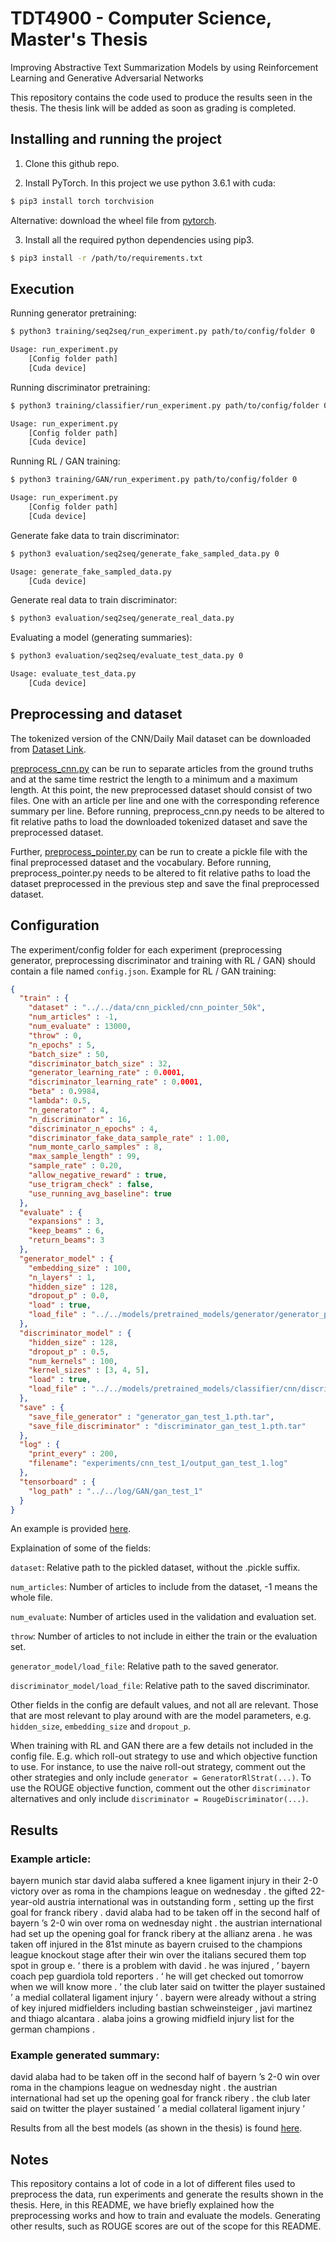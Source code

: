 # TDT4900 - Computer Science, Master's Thesis
Improving Abstractive Text Summarization Models by using Reinforcement Learning and Generative Adversarial Networks

This repository contains the code used to produce the results seen in the thesis. The thesis link will be added as soon as grading is completed.

## Installing and running the project

1. Clone this github repo.

2. Install PyTorch. In this project we use python 3.6.1 with cuda:

```sh
$ pip3 install torch torchvision
```
Alternative: download the wheel file from [pytorch](http://pytorch.org).

3. Install all the required python dependencies using pip3.

```sh
$ pip3 install -r /path/to/requirements.txt
```

## Execution

Running generator pretraining:
```sh
$ python3 training/seq2seq/run_experiment.py path/to/config/folder 0
```

```sh
Usage: run_experiment.py
 	[Config folder path]
	[Cuda device]
```

Running discriminator pretraining:
```sh
$ python3 training/classifier/run_experiment.py path/to/config/folder 0
```

```sh
Usage: run_experiment.py
 	[Config folder path]
	[Cuda device]
```

Running RL / GAN training:
```sh
$ python3 training/GAN/run_experiment.py path/to/config/folder 0
```

```sh
Usage: run_experiment.py
 	[Config folder path]
	[Cuda device]
```

Generate fake data to train discriminator:
```sh
$ python3 evaluation/seq2seq/generate_fake_sampled_data.py 0
```

```sh
Usage: generate_fake_sampled_data.py
	[Cuda device]
```

Generate real data to train discriminator:
```sh
$ python3 evaluation/seq2seq/generate_real_data.py
```

Evaluating a model (generating summaries):
```sh
$ python3 evaluation/seq2seq/evaluate_test_data.py 0
```

```sh
Usage: evaluate_test_data.py
	[Cuda device]
```

## Preprocessing and dataset

The tokenized version of the CNN/Daily Mail dataset can be downloaded from [Dataset Link](https://github.com/JafferWilson/Process-Data-of-CNN-DailyMail).

[preprocess_cnn.py](preprocess/preprocess_cnn.py) can be run to separate articles from the ground truths and at the same time restrict the length to a minimum and a maximum length. At this point, the new preprocessed dataset should consist of two files. One with an article per line and one with the corresponding reference summary per line.  Before running, preprocess_cnn.py needs to be altered to fit relative paths to load the downloaded tokenized dataset and save the preprocessed dataset.

Further, [preprocess_pointer.py](preprocess/preprocess_pointer.py) can be run to create a pickle file with the final preprocessed dataset and the vocabulary.  Before running, preprocess_pointer.py needs to be altered to fit relative paths to load the dataset preprocessed in the previous step and save the final preprocessed dataset.

## Configuration

The experiment/config folder for each experiment (preprocessing generator, preprocessing discriminator and training with RL / GAN) should contain a file named `config.json`. Example for RL / GAN training:

```json
{
  "train" : {
    "dataset" : "../../data/cnn_pickled/cnn_pointer_50k",
    "num_articles" : -1,
    "num_evaluate" : 13000,
    "throw" : 0,
    "n_epochs" : 5,
    "batch_size" : 50,
    "discriminator_batch_size" : 32,
    "generator_learning_rate" : 0.0001,
    "discriminator_learning_rate" : 0.0001,
    "beta" : 0.9984,
    "lambda": 0.5,
    "n_generator" : 4,
    "n_discriminator" : 16,
    "discriminator_n_epochs" : 4,
    "discriminator_fake_data_sample_rate" : 1.00,
    "num_monte_carlo_samples" : 8,
    "max_sample_length" : 99,
    "sample_rate" : 0.20,
    "allow_negative_reward" : true,
    "use_trigram_check" : false,
    "use_running_avg_baseline": true
  },
  "evaluate" : {
    "expansions" : 3,
    "keep_beams" : 6,
    "return_beams": 3
  },
  "generator_model" : {
    "embedding_size" : 100,
    "n_layers" : 1,
    "hidden_size" : 128,
    "dropout_p" : 0.0,
    "load" : true,
    "load_file" : "../../models/pretrained_models/generator/generator_pretrained_epoch13.pth.tar"
  },
  "discriminator_model" : {
    "hidden_size" : 128,
    "dropout_p" : 0.5,
    "num_kernels" : 100,
    "kernel_sizes" : [3, 4, 5],
    "load" : true,
    "load_file" : "../../models/pretrained_models/classifier/cnn/discriminator_pretrained_epoch50.pth.tar"
  },
  "save" : {
    "save_file_generator" : "generator_gan_test_1.pth.tar",
    "save_file_discriminator" : "discriminator_gan_test_1.pth.tar"
  },
  "log" : {
    "print_every" : 200,
    "filename": "experiments/cnn_test_1/output_gan_test_1.log"
  },
  "tensorboard" : {
    "log_path" : "../../log/GAN/gan_test_1"
  }
}

```

An example is provided [here](training/GAN/experiments/cnn_test_1/config.json).

Explaination of some of the fields:

`dataset`: Relative path to the pickled dataset, without the .pickle suffix.

`num_articles`: Number of articles to include from the dataset, -1 means the whole file.

`num_evaluate`: Number of articles used in the validation and evaluation set.

`throw`: Number of articles to not include in either the train or the evaluation set.

`generator_model/load_file`: Relative path to the saved generator.

`discriminator_model/load_file`: Relative path to the saved discriminator.

Other fields in the config are default values, and not all are relevant. Those that are most relevant to play around with are the model parameters, e.g. `hidden_size`, `embedding_size` and `dropout_p`.


When training with RL and GAN there are a few details not included in the config file. E.g. which roll-out strategy to use and which objective function to use. For instance, to use the naive roll-out strategy, comment out the other strategies and only include `generator = GeneratorRlStrat(...)`. To use the ROUGE objective function, comment out the other `discriminator` alternatives and only include `discriminator = RougeDiscriminator(...)`.


## Results

### Example article:

bayern munich star david alaba suffered a knee ligament injury in their 2-0 victory over as roma in the champions league on wednesday . the gifted 22-year-old austria international was in outstanding form , setting up the first goal for franck ribery . david alaba had to be taken off in the second half of bayern ’s 2-0 win over roma on wednesday night . the austrian international had set up the opening goal for franck ribery at the allianz arena . he was taken off injured in the 81st minute as bayern cruised to the champions league knockout stage after their win over the italians secured them top spot in group e. ‘ there is a problem with david . he was injured , ’ bayern coach pep guardiola told reporters . ‘ he will get checked out tomorrow when we will know more . ’ the club later said on twitter the player sustained ’ a medial collateral ligament injury ’ . bayern were already without a string of key injured midfielders including bastian schweinsteiger , javi martinez and thiago alcantara . alaba joins a growing midfield injury list for the german champions .

### Example generated summary:

david alaba had to be taken off in the second half of bayern ’s 2-0 win over roma in the champions league on wednesday night . the austrian international had set up the opening goal for franck ribery . the club later said on twitter the player sustained ’ a medial collateral ligament injury ’

Results from all the best models (as shown in the thesis) is found [here](results).

## Notes

This repository contains a lot of code in a lot of different files used to preprocess the data, run experiments and generate the results shown in the thesis. Here, in this README, we have briefly explained how the preprocessing works and how to train and evaluate the models. Generating other results, such as ROUGE scores are out of the scope for this README.
